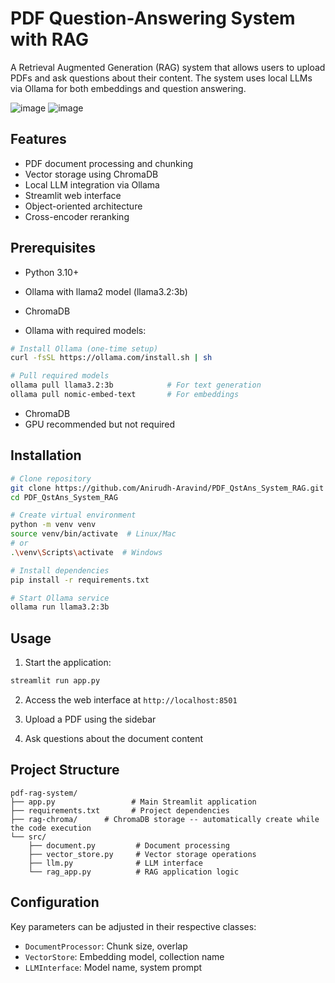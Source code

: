 # PDF Question-Answering System with RAG

A Retrieval Augmented Generation (RAG) system that allows users to upload PDFs and ask questions about their content. The system uses local LLMs via Ollama for both embeddings and question answering.

![image](https://github.com/user-attachments/assets/61812c93-cac3-4e26-a776-51fb6a41aa6c)
![image](https://github.com/user-attachments/assets/c8b7d106-cd25-4c22-9ec6-4a167e1d84e5)


## Features

- PDF document processing and chunking
- Vector storage using ChromaDB
- Local LLM integration via Ollama
- Streamlit web interface
- Object-oriented architecture
- Cross-encoder reranking

## Prerequisites

- Python 3.10+
- Ollama with llama2 model (llama3.2:3b)
- ChromaDB

- Ollama with required models:
```bash
# Install Ollama (one-time setup)
curl -fsSL https://ollama.com/install.sh | sh

# Pull required models
ollama pull llama3.2:3b            # For text generation
ollama pull nomic-embed-text       # For embeddings
```
- ChromaDB
- GPU recommended but not required
  

## Installation

```bash
# Clone repository
git clone https://github.com/Anirudh-Aravind/PDF_QstAns_System_RAG.git
cd PDF_QstAns_System_RAG

# Create virtual environment
python -m venv venv
source venv/bin/activate  # Linux/Mac
# or
.\venv\Scripts\activate  # Windows

# Install dependencies
pip install -r requirements.txt

# Start Ollama service
ollama run llama3.2:3b
```

## Usage

1. Start the application:
```bash
streamlit run app.py
```

2. Access the web interface at `http://localhost:8501`

3. Upload a PDF using the sidebar

4. Ask questions about the document content

## Project Structure

```
pdf-rag-system/
├── app.py                 # Main Streamlit application
├── requirements.txt       # Project dependencies
├── rag-chroma/      # ChromaDB storage -- automatically create while the code execution
└── src/
    ├── document.py         # Document processing
    ├── vector_store.py     # Vector storage operations
    ├── llm.py              # LLM interface
    └── rag_app.py          # RAG application logic
```

## Configuration

Key parameters can be adjusted in their respective classes:

- `DocumentProcessor`: Chunk size, overlap
- `VectorStore`: Embedding model, collection name
- `LLMInterface`: Model name, system prompt
